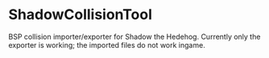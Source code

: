 # ShadowCollisionTool
BSP collision importer/exporter for Shadow the Hedehog. Currently only the exporter is working; the imported files do not work ingame.
